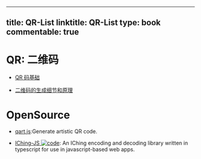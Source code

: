 
---
title: QR-List
linktitle: QR-List
type: book
commentable: true
---

# QR: 二维码

- [QR 码基础](https://zhuanlan.zhihu.com/p/21463650)

- [二维码的生成细节和原理](http://coolshell.cn/articles/10590.html#jtss-tsina)

# OpenSource

- [qart.js](https://github.com/kciter/qart.js):Generate artistic QR code.

- [IChing-JS ![code](https://ng-tech.icu/assets/code.svg)](https://github.com/NodleCode/Nodle-I-Ching/blob/master/README.md): An IChing encoding and decoding library written in typescript for use in javascript-based web apps.

    